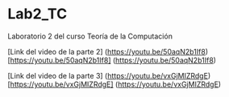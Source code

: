 # Lab2_TC
Laboratorio 2 del curso Teoría de la Computación

[Link del video de la parte 2] (https://youtu.be/50aqN2b1If8)
[https://youtu.be/50aqN2b1If8] (https://youtu.be/50aqN2b1If8)


[Link del video de la parte 3] (https://youtu.be/vxGjMIZRdgE)
[https://youtu.be/vxGjMIZRdgE] (https://youtu.be/vxGjMIZRdgE)


